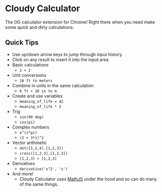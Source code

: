 # Cloudy Calculator

The OG calculator extension for Chrome! Right there when you need make some quick and dirty calculations.

## Quick Tips

- Use up/down arrow keys to jump through input history
- Click on any result to insert it into the input area
- Basic calculations
  - `2 + 2`
- Unit conversions
  - `10 ft to meters`
- Combine in units in the same calculation
  - `6 ft + 10 in to m`
- Create and use variables
  - `meaning_of_life = 42`
  - `meaning_of_life * 2`
- Trig
  - `sin(90 deg)`
  - `cos(pi)`
- Complex numbers
  - `e^(i*pi)`
  - `(2 + 3*i)^2`
- Vector arithmetic
  - `dot([1,2,4],[1,2,3])`
  - `cross([1,2,3],[1,2,3])`
  - `[1,2,3] + [1,2,3]`
- Derivatives
  - `derivative('x^2', 'x')`
- And more!
  - Cloudy Calculator uses [MathJS](https://mathjs.org/examples/index.html) under the hood and so can do many of the same things.
